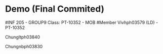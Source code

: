 # Demo (Final Commited)
#INF 205 - GROUP9
Class: PT-10352 - MOB
#Member
Vivhph03579 (LD) -PT-10352

Chungltph03840

Chungnbph03830
